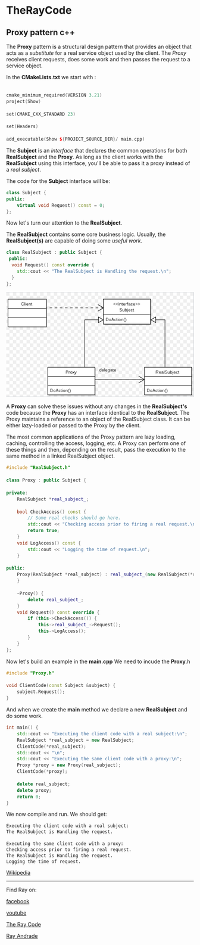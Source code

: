 # TheRayCode
## Proxy pattern c++

The **Proxy** pattern is a structural design pattern that provides an object that acts as a *substitute* for a real service object used by the client. 
The *Proxy* receives client requests, does some work and then passes the request to a service object.

In the **CMakeLists.txt** we start with :
```c++

cmake_minimum_required(VERSION 3.21)
project(Show)

set(CMAKE_CXX_STANDARD 23)

set(Headers)

add_executable(Show ${PROJECT_SOURCE_DIR}/ main.cpp)
```

The **Subject** is an *interface* that declares the common operations for both **RealSubject** and the **Proxy**. 
As long as the client works with the **RealSubject** using this interface, you'll be able to pass it a proxy instead of a *real subject*.

The code for the **Subject** interface will be: 
```c++
class Subject {
public:
    virtual void Request() const = 0;
};
```


Now let's turn our attention to the **RealSubject**.

The **RealSubject** contains some core business logic. 
Usually, the **RealSubject(s)** are capable of doing some *useful work*.

```c++
class RealSubject : public Subject {
 public:
  void Request() const override {
    std::cout << "The RealSubject is Handling the request.\n";
  }
};
```
![Proxy](/UMLs/images/Proxy/Proxy-1.png)



A **Proxy** can solve these issues without any changes in the **RealSubject's** code because the **Proxy** has an interface identical to the **RealSubject**.
The Proxy maintains a reference to an object of the RealSubject class. 
It can be either lazy-loaded or passed to the Proxy by the client.

The most common applications of the Proxy pattern are lazy loading, caching, controlling the access, logging, etc. 
A Proxy can perform one of these things and then, depending on the result, pass the execution to the same method in a linked RealSubject object.
```c++
#include "RealSubject.h"

class Proxy : public Subject {

private:
    RealSubject *real_subject_;

    bool CheckAccess() const {
        // Some real checks should go here.
        std::cout << "Checking access prior to firing a real request.\n";
        return true;
    }
    void LogAccess() const {
        std::cout << "Logging the time of request.\n";
    }

public:
    Proxy(RealSubject *real_subject) : real_subject_(new RealSubject(*real_subject)) {
    }

    ~Proxy() {
        delete real_subject_;
    }
    void Request() const override {
        if (this->CheckAccess()) {
            this->real_subject_->Request();
            this->LogAccess();
        }
    }
};

```
Now let's build an example in the **main.cpp**
We need to incude the **Proxy**.h

```c++
#include "Proxy.h"

void ClientCode(const Subject &subject) {
    subject.Request();
}
```

And when we create the **main** method we declare a new **RealSubject** and do some work.
```c++
int main() {
    std::cout << "Executing the client code with a real subject:\n";
    RealSubject *real_subject = new RealSubject;
    ClientCode(*real_subject);
    std::cout << "\n";
    std::cout << "Executing the same client code with a proxy:\n";
    Proxy *proxy = new Proxy(real_subject);
    ClientCode(*proxy);

    delete real_subject;
    delete proxy;
    return 0;
}
```

We now compile and run.
We should get:
```run
Executing the client code with a real subject:
The RealSubject is Handling the request.

Executing the same client code with a proxy:
Checking access prior to firing a real request.
The RealSubject is Handling the request.
Logging the time of request.
```


[Wikipedia](https://en.wikipedia.org/wiki/Proxy_pattern)

----------------------------------------------------------------------------------------------------

Find Ray on:

[facebook](https://www.facebook.com/TheRayCode/)

[youtube](https://www.youtube.com/user/AndradeRay/)

[The Ray Code](https://www.RayAndrade.com)

[Ray Andrade](https://www.RayAndrade.org)
